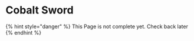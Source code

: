 # Cobalt Sword

{% hint style="danger" %}
This Page is not complete yet. Check back later
{% endhint %}

